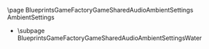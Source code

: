 \page BlueprintsGameFactoryGameSharedAudioAmbientSettings AmbientSettings
- \subpage BlueprintsGameFactoryGameSharedAudioAmbientSettingsWater
